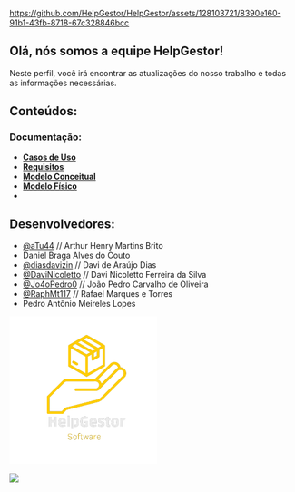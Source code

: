 
https://github.com/HelpGestor/HelpGestor/assets/128103721/8390e160-91b1-43fb-8718-67c328846bcc

## Olá, nós somos a equipe HelpGestor!
Neste perfil, você irá encontrar as atualizações do nosso trabalho e todas as informações necessárias.

## Conteúdos: 

### Documentação:  
- [**Casos de Uso**](https://github.com/HelpGestor/documentacao/blob/main/casos-de-uso.png)
- [**Requisitos**](https://github.com/HelpGestor/documentacao/blob/main/requisitos.md)
- [**Modelo Conceitual**](https://github.com/HelpGestor/documentacao/tree/main/modelo-conceitual)
- [**Modelo Físico**](https://github.com/HelpGestor/documentacao/tree/main/modelo-fisico)
- 

## Desenvolvedores:
- [@aTu44](https://github.com/aTu44)       // Arthur Henry Martins Brito
- Daniel Braga Alves do Couto
- [@diasdavizin](https://github.com/diasdavizin) // Davi de Araújo Dias
- [@DaviNicoletto](https://github.com/DaviNicoletto) // Davi Nicoletto Ferreira da Silva
- [@Jo4oPedro0](https://github.com/Jo4oPedro0)  // João Pedro Carvalho de Oliveira
- [@RaphMt117](https://github.com/RaphMt117)   // Rafael Marques e Torres
- Pedro Antônio Meireles Lopes
  
</details>

<picture>
  <source media="(prefers-color-scheme: dark)" srcset="https://github.com/HelpGestor/documentacao/blob/main/midia/HelpGestorLogo.png">
  <source media="(prefers-color-scheme: light)" srcset="https://github.com/HelpGestor/documentacao/blob/main/midia/HelpGestorLogo.png">
  <img alt="Help Gestor Logo" src="https://github.com/HelpGestor/documentacao/blob/main/midia/HelpGestorLogo.png">
</picture>


![](https://github.com/Your_Repository_Name/Your_GIF_Name.gif)
